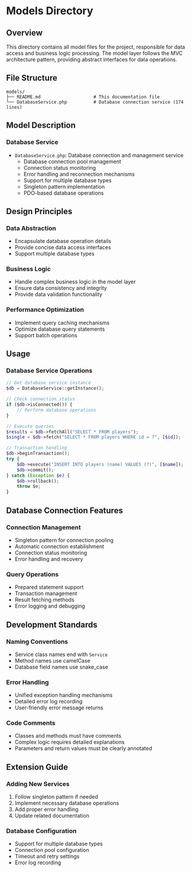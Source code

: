 # Models Directory

## Overview

This directory contains all model files for the project, responsible for data access and business logic processing. The model layer follows the MVC architecture pattern, providing abstract interfaces for data operations.

## File Structure

```
models/
├── README.md                    # This documentation file
└── DatabaseService.php          # Database connection service (174 lines)
```

## Model Description

### Database Service

- `DatabaseService.php`: Database connection and management service
  - Database connection pool management
  - Connection status monitoring
  - Error handling and reconnection mechanisms
  - Support for multiple database types
  - Singleton pattern implementation
  - PDO-based database operations

## Design Principles

### Data Abstraction

- Encapsulate database operation details
- Provide concise data access interfaces
- Support multiple database types

### Business Logic

- Handle complex business logic in the model layer
- Ensure data consistency and integrity
- Provide data validation functionality

### Performance Optimization

- Implement query caching mechanisms
- Optimize database query statements
- Support batch operations

## Usage

### Database Service Operations

```php
// Get database service instance
$db = DatabaseService::getInstance();

// Check connection status
if ($db->isConnected()) {
    // Perform database operations
}

// Execute queries
$results = $db->fetchAll("SELECT * FROM players");
$single = $db->fetch("SELECT * FROM players WHERE id = ?", [$id]);

// Transaction handling
$db->beginTransaction();
try {
    $db->execute("INSERT INTO players (name) VALUES (?)", [$name]);
    $db->commit();
} catch (Exception $e) {
    $db->rollback();
    throw $e;
}
```

## Database Connection Features

### Connection Management

- Singleton pattern for connection pooling
- Automatic connection establishment
- Connection status monitoring
- Error handling and recovery

### Query Operations

- Prepared statement support
- Transaction management
- Result fetching methods
- Error logging and debugging

## Development Standards

### Naming Conventions

- Service class names end with `Service`
- Method names use camelCase
- Database field names use snake_case

### Error Handling

- Unified exception handling mechanisms
- Detailed error log recording
- User-friendly error message returns

### Code Comments

- Classes and methods must have comments
- Complex logic requires detailed explanations
- Parameters and return values must be clearly annotated

## Extension Guide

### Adding New Services

1. Follow singleton pattern if needed
2. Implement necessary database operations
3. Add proper error handling
4. Update related documentation

### Database Configuration

- Support for multiple database types
- Connection pool configuration
- Timeout and retry settings
- Error log recording
